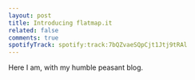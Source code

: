 ```yaml
---
layout: post
title: Introducing flatmap.it
related: false
comments: true
spotifyTrack: spotify:track:7bQZvaeSQpCjt1Jtj9tRAl
---
```


<style>
  .preview {
    display: none;
  }

  @media (min-width: 48em) {
    .preview {
      display: block;
    }
  }
</style>

Here I am, with my humble peasant blog.
